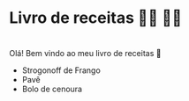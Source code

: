 

# Livro de receitas :guardsman: :man_cook: <h1>
Olá! Bem vindo ao meu livro de receitas :wave: 
 - Strogonoff de Frango
 - Pavê
 - Bolo de cenoura
 
